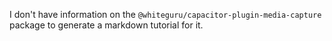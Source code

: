 I don't have information on the `@whiteguru/capacitor-plugin-media-capture` package to generate a markdown tutorial for it.